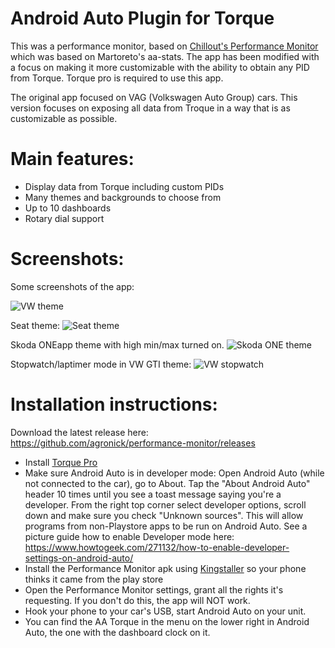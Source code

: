 # Android Auto Plugin for Torque

This was a performance monitor, based on [Chillout's Performance Monitor](https://github.com/jilleb/mqb-pm) which was based on Martoreto's aa-stats.
The app has been modified with a focus on making it more customizable with the ability
to obtain any PID from Torque. Torque pro is required to use this app.

The original app focused on VAG (Volkswagen Auto Group) cars. This version focuses on exposing
all data from Troque in a way that is as customizable as possible.

# Main features:
- Display data from Torque including custom PIDs
- Many themes and backgrounds to choose from
- Up to 10 dashboards
- Rotary dial support

# Screenshots:
Some screenshots of the app:

![VW theme](https://user-images.githubusercontent.com/8352494/48626461-322c1380-e9b2-11e8-990a-b380c43f93e1.png)

Seat theme:
![Seat theme](https://camo.githubusercontent.com/c3043a363e40cac344c4f2cb4a943671205806d2/68747470733a2f2f692e696d6775722e636f6d2f56436a58474d582e706e67)

Skoda ONEapp theme with high min/max turned on.
![Skoda ONE theme](https://i.imgur.com/OfO3jpb.png)

Stopwatch/laptimer mode in VW GTI theme:
![VW stopwatch](https://i.imgur.com/0jm310L.png)


# Installation instructions:

Download the latest release here: https://github.com/agronick/performance-monitor/releases

- Install [Torque Pro](https://play.google.com/store/apps/details?id=org.prowl.torque&hl=en_US&gl=US)
- Make sure Android Auto is in developer mode: Open Android Auto (while not connected to the car), go to About. Tap the "About Android Auto" header 10 times until you see a toast message saying you're a developer. From the right top corner select developer options, scroll down and make sure you check "Unknown sources". This will allow programs from non-Playstore apps to be run on Android Auto. See a picture guide how to enable Developer mode here: https://www.howtogeek.com/271132/how-to-enable-developer-settings-on-android-auto/
- Install the Performance Monitor apk using [Kingstaller](https://github.com/fcaronte/KingInstaller/releases) so your phone thinks it came from the play store
- Open the Performance Monitor settings, grant all the rights it's requesting. If you don't do this, the app will NOT work.
- Hook your phone to your car's USB, start Android Auto on your unit.
- You can find the AA Torque in the menu on the lower right in Android Auto, the one with the dashboard clock on it.

